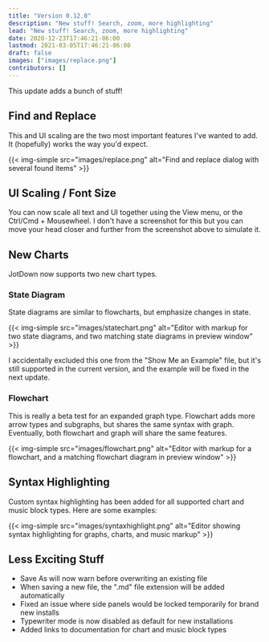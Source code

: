 ```yaml
---
title: "Version 0.12.0"
description: "New stuff! Search, zoom, more highlighting"
lead: "New stuff! Search, zoom, more highlighting"
date: 2020-12-23T17:46:21-06:00
lastmod: 2021-03-05T17:46:21-06:00
draft: false
images: ["images/replace.png"]
contributors: []
---
```


This update adds a bunch of stuff!

## Find and Replace

This and UI scaling are the two most important features I've wanted to add. It (hopefully) works the way you'd expect.


{{< img-simple src="images/replace.png" alt="Find and replace dialog with several found items" >}}


## UI Scaling / Font Size

You can now scale all text and UI together using the View menu, or the Ctrl/Cmd + Mousewheel. I don't have a screenshot for this but you can move your head closer and further from the screenshot above to simulate it.

## New Charts

JotDown now supports two new chart types.

### State Diagram

State diagrams are similar to flowcharts, but emphasize changes in state.

{{< img-simple src="images/statechart.png" alt="Editor with markup for two state diagrams, and two matching state diagrams in preview window" >}}

I accidentally excluded this one from the "Show Me an Example" file, but it's still supported in the current version, and the example will be fixed in the next update.

### Flowchart

This is really a beta test for an expanded graph type. Flowchart adds more arrow types and subgraphs, but shares the same syntax with graph. Eventually, both flowchart and graph will share the same features.

{{< img-simple src="images/flowchart.png" alt="Editor with markup for a flowchart, and a matching flowchart diagram in preview window" >}}

## Syntax Highlighting

Custom syntax highlighting has been added for all supported chart and music block types. Here are some examples:

{{< img-simple src="images/syntaxhighlight.png" alt="Editor showing syntax highlighting for graphs, charts, and music markup" >}}

## Less Exciting Stuff

* Save As will now warn before overwriting an existing file
* When saving a new file, the ".md" file extension will be added automatically
* Fixed an issue where side panels would be locked temporarily for brand new installs
* Typewriter mode is now disabled as default for new installations
* Added links to documentation for chart and music block types